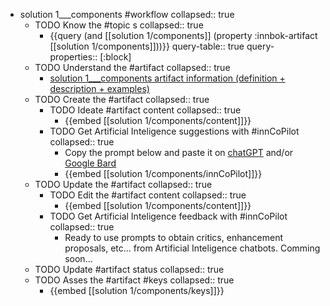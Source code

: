 
- solution 1___components #workflow
   collapsed:: true
  - TODO Know the #topic s
    collapsed:: true
    - {{query (and [[solution 1/components]] (property :innbok-artifact [[solution 1/components]]))}}
      query-table:: true
      query-properties:: [:block]
  - TODO Understand the #artifact
    collapsed:: true
    - [solution 1___components artifact information (definition + description + examples)](https://go.innbok.com/#/page/innBoK%2Fsolution-%28id%29%2Fcomponents%2Finfo)
  - TODO Create the #artifact
     collapsed:: true
    - TODO Ideate #artifact content
      collapsed:: true
      - {{embed [[solution 1/components/content]]}}
    - TODO Get Artificial Inteligence suggestions with #innCoPilot
      collapsed:: true
      - Copy the prompt below and paste it on [chatGPT](https://chat.openai.com) and/or [Google Bard](https://bard.google.com/chat)
      - {{embed [[solution 1/components/innCoPilot]]}}
  - TODO Update the #artifact
    collapsed:: true
    - TODO Edit the #artifact content
     collapsed:: true
      - {{embed [[solution 1/components/content]]}}
    - TODO Get Artificial Inteligence feedback with #innCoPilot
      collapsed:: true
      - Ready to use prompts to obtain critics, enhancement proposals, etc... from Artificial Inteligence chatbots. Comming soon...
  - TODO Update #artifact status
    collapsed:: true
  - TODO Asses the #artifact #keys
    collapsed:: true
    - {{embed [[solution 1/components/keys]]}}



